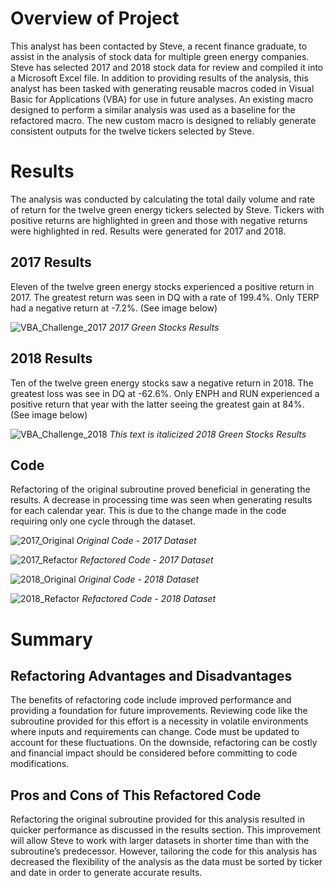# Overview of Project
This analyst has been contacted by Steve, a recent finance graduate, to assist in the analysis of stock data for multiple green energy companies. Steve has selected 2017 and 2018 stock data for review and compiled it into a Microsoft Excel file. In addition to providing results of the analysis, this analyst has been tasked with generating reusable macros coded in Visual Basic for Applications (VBA)  for use in future analyses. An existing macro designed to perform a similar analysis was used as a baseline for the refactored macro. The new custom macro is designed to reliably generate consistent outputs for the twelve tickers selected by Steve.

# Results
The analysis was conducted by calculating the total daily volume and rate of return for the twelve green energy tickers selected by Steve.  Tickers with positive returns are highlighted in green and those with negative returns were highlighted in red. Results were generated for 2017 and 2018.

## 2017 Results
Eleven of the twelve green energy stocks experienced a positive return in 2017. The greatest return was seen in DQ with a rate of 199.4%. Only TERP had a negative return at -7.2%. (See image below)

![VBA_Challenge_2017](https://user-images.githubusercontent.com/82056100/116831764-40207f80-ab7f-11eb-93ce-40417a561e80.PNG)
*2017 Green Stocks Results*

## 2018 Results
Ten of the twelve green energy stocks saw a negative return in 2018. The greatest loss was see in DQ at -62.6%. Only ENPH and RUN experienced a positive return that year with the latter seeing the greatest gain at 84%. (See image below)

![VBA_Challenge_2018](https://user-images.githubusercontent.com/82056100/116831767-47e02400-ab7f-11eb-98b6-fb0f6a08367a.PNG)
*This text is italicized*
*2018 Green Stocks Results*

## Code
Refactoring of the original subroutine proved beneficial in generating the results. A decrease in processing time was seen when generating results for each calendar year. This is due to the change made in the code requiring only one cycle through the dataset. 

![2017_Original](https://user-images.githubusercontent.com/82056100/116831889-14ea6000-ab80-11eb-8be3-3f06b9903ce1.PNG)
*Original Code - 2017 Dataset*

![2017_Refactor](https://user-images.githubusercontent.com/82056100/116831892-187de700-ab80-11eb-90dc-d501e1b25853.PNG)
*Refactored Code - 2017 Dataset*

![2018_Original](https://user-images.githubusercontent.com/82056100/116831894-1a47aa80-ab80-11eb-9fa2-c53a54863bad.PNG)
*Original Code - 2018 Dataset*

![2018_Refactor](https://user-images.githubusercontent.com/82056100/116831897-1caa0480-ab80-11eb-9c89-9aa2598412c4.PNG)
*Refactored Code - 2018 Dataset*

# Summary

## Refactoring Advantages and Disadvantages
The benefits of refactoring code include improved performance and providing a foundation for future improvements. Reviewing code like the subroutine provided for this effort is a necessity in volatile environments where inputs and requirements can change. Code must be updated to account for these fluctuations. On the downside, refactoring can be costly and financial impact should be considered before committing to code modifications. 

## Pros and Cons of This Refactored Code
Refactoring the original subroutine provided for this analysis resulted in quicker performance as discussed in the results section. This improvement will allow Steve to work with larger datasets in shorter time than with the subroutine’s predecessor. However, tailoring the code for this analysis has decreased the flexibility of the analysis as the data must be sorted by ticker and date in order to generate accurate results.


